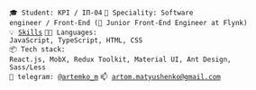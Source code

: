 <code>🎓 Student: KPI / IП-04</code>
<code>👷 Speciality: Software engineer / Front-End (📍 Junior Front-End Engineer at Flynk)</code><br>
<code>💡 [Skills](SKILLS.md)</code>
<code>🧑‍💻 Languages: JavaScript, TypeScript, HTML, CSS</code><br>
<code>📦 Tech stack: React.js, MobX, Redux Toolkit, Material UI, Ant Design, Sass/Less</code><br>
<code>💬 telegram: [@artemko_m](https://telegram.me/artemko_m)</code>
<code>📫 [artom.matyushenko@gmail.com](mailto:artom.matyushenko@gmail.com)</code>
